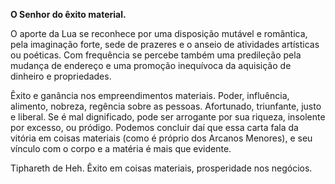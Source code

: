 **O Senhor do êxito material.**

  

O aporte da Lua se reconhece por uma disposição mutável e romântica, pela
imaginação forte, sede de prazeres e o anseio de atividades artísticas ou
poéticas. Com frequência se percebe também uma predileção pela mudança de
endereço e uma promoção inequívoca da aquisição de dinheiro e propriedades.

  

Êxito e ganância nos empreendimentos materiais. Poder, influência, alimento,
nobreza, regência sobre as pessoas. Afortunado, triunfante, justo e liberal.
Se é mal dignificado, pode ser arrogante por sua riqueza, insolente por
excesso, ou pródigo. Podemos concluir daí que essa carta fala da vitória em
coisas materiais (como é próprio dos Arcanos Menores), e seu vínculo com o
corpo e a matéria é mais que evidente.

  

Tiphareth de Heh. Êxito em coisas materiais, prosperidade nos negócios.

